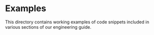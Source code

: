 # Examples

This directory contains working examples of code snippets included in various sections of our engineering guide.

